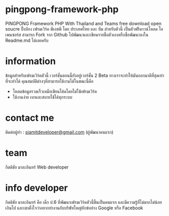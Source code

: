 # pingpong-framework-php
PINGPONG Framework PHP With Thailand and Teams free download open soucre
ปื๋งป่อง เฟรมเวิร์ค พีเอชพี โดย ประเทศไทย และ ทีม สำหรับตัวนี้ เป็นตัวฟรีดาวน์โหลด โอเพนซอร์ส สามารถ Fork จาก Github ไปพัฒนาและเขียนรายชื่อตัวเองหรือชื่อพัฒนาลงใน Readme.md ได้เลยครับ
# information
ข้อมูลสำหรับเฟรมเวิร์คตัวนี้ เวอร์ชั่นตอนนี้ยังอยู่เวอร์ชั่น 2 Beta ทางเราจะทำให้มันออกมาดีที่สุดเท่าที่จะทำได้ คุณสมบัติต่างๆที่สามารถใช้งานได้ในขณะนี้คือ
   - โหลดข้อมูลรวดเร็วเหมือเขียนโค้ดโดยไม่ใช้เฟรมเวิร์ค
   - ใช้งานง่าย เบาและสบายใช้ได้ทุกระบบ
# contact me
ติดต่อผู้ทำ : siamitdeveloper@gmail.com (ผู้พัฒนาคนแรก)
# team
กิตติชัย มาละอินทร์ Web developer
# info developer
กิตติชัย มาละอินทร์ คือ เด็ก ป.6 ที่พัฒนาเฟรมเวิร์คตัวนี้ขึ้นเป็นคนแรก และมีความรู้ที่ไม่มากไม่น้อยเกินไป และเขาตั้งใจว่าอยากทำงานกับบริษัทใหญ่ยักษ์อย่าง Google หรือ Facebook
